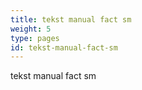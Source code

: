 ```yaml
---
title: tekst manual fact sm
weight: 5
type: pages
id: tekst-manual-fact-sm
---
```


tekst manual fact sm